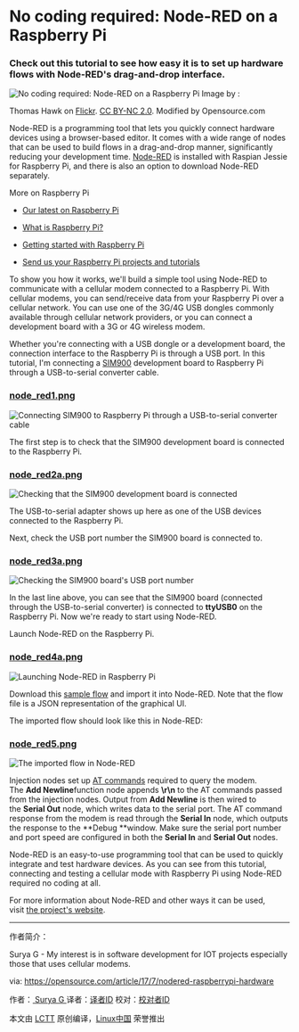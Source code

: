 No coding required: Node-RED on a Raspberry Pi
============================================================

### Check out this tutorial to see how easy it is to set up hardware flows with Node-RED's drag-and-drop interface.

 
![No coding required: Node-RED on a Raspberry Pi](https://opensource.com/sites/default/files/styles/image-full-size/public/images/life/hardware_hammer_sign.jpg?itok=vh76LBib "No coding required: Node-RED on a Raspberry Pi")
Image by : 

Thomas Hawk on [Flickr][12]. [CC BY-NC 2.0][13]. Modified by Opensource.com

Node-RED is a programming tool that lets you quickly connect hardware devices using a browser-based editor. It comes with a wide range of nodes that can be used to build flows in a drag-and-drop manner, significantly reducing your development time. [Node-RED][14] is installed with Raspian Jessie for Raspberry Pi, and there is also an option to download Node-RED separately.

More on Raspberry Pi

*   [Our latest on Raspberry Pi][1]

*   [What is Raspberry Pi?][2]

*   [Getting started with Raspberry Pi][3]

*   [Send us your Raspberry Pi projects and tutorials][4]

To show you how it works, we'll build a simple tool using Node-RED to communicate with a cellular modem connected to a Raspberry Pi. With cellular modems, you can send/receive data from your Raspberry Pi over a cellular network. You can use one of the 3G/4G USB dongles commonly available through cellular network providers, or you can connect a development board with a 3G or 4G wireless modem.

Whether you're connecting with a USB dongle or a development board, the connection interface to the Raspberry Pi is through a USB port. In this tutorial, I'm connecting a [SIM900][15] development board to Raspberry Pi through a USB-to-serial converter cable.

### [node_red1.png][5]

![Connecting SIM900 to Raspberry Pi through a USB-to-serial converter cable](https://opensource.com/sites/default/files/u128651/node_red1.png "Connecting SIM900 to Raspberry Pi through a USB-to-serial converter cable")

The first step is to check that the SIM900 development board is connected to the Raspberry Pi.

### [node_red2a.png][6]

![Checking that the SIM900 development board is connected](https://opensource.com/sites/default/files/u128651/node_red2a.png "Checking that the SIM900 development board is connected")

The USB-to-serial adapter shows up here as one of the USB devices connected to the Raspberry Pi.

Next, check the USB port number the SIM900 board is connected to.

### [node_red3a.png][7]

![Checking the SIM900 board's USB port number](https://opensource.com/sites/default/files/u128651/node_red3a.png "Checking the SIM900 board's USB port number")

In the last line above, you can see that the SIM900 board (connected through the USB-to-serial converter) is connected to **ttyUSB0** on the Raspberry Pi. Now we're ready to start using Node-RED.

Launch Node-RED on the Raspberry Pi.

### [node_red4a.png][8]

![​​​​Launching Node-RED in Raspberry Pi](https://opensource.com/sites/default/files/u128651/node_red4a.png "​​​​Launching Node-RED in Raspberry Pi")

Download this [sample flow][16] and import it into Node-RED. Note that the flow file is a JSON representation of the graphical UI.

The imported flow should look like this in Node-RED:

### [node_red5.png][9]

![The imported flow in Node-RED](https://opensource.com/sites/default/files/u128651/node_red5.png "The imported flow in Node-RED")

Injection nodes set up [AT commands][17] required to query the modem. The **Add Newline**function node appends **\r\n** to the AT commands passed from the injection nodes. Output from **Add Newline** is then wired to the **Serial Out** node, which writes data to the serial port. The AT command response from the modem is read through the **Serial In** node, which outputs the response to the **Debug **window. Make sure the serial port number and port speed are configured in both the **Serial In** and **Serial Out** nodes.

Node-RED is an easy-to-use programming tool that can be used to quickly integrate and test hardware devices. As you can see from this tutorial, connecting and testing a cellular mode with Raspberry Pi using Node-RED required no coding at all.

For more information about Node-RED and other ways it can be used, visit [the project's website][18].

--------------------------------------------------------------------------------

作者简介：

Surya G - My interest is in software development for IOT projects especially those that uses cellular modems.


via: https://opensource.com/article/17/7/nodered-raspberrypi-hardware

作者：[ Surya G ][a]
译者：[译者ID](https://github.com/译者ID)
校对：[校对者ID](https://github.com/校对者ID)

本文由 [LCTT](https://github.com/LCTT/TranslateProject) 原创编译，[Linux中国](https://linux.cn/) 荣誉推出

[a]:https://opensource.com/users/gssm2m
[1]:https://opensource.com/tags/raspberry-pi?src=raspberry_pi_resource_menu1
[2]:https://opensource.com/resources/what-raspberry-pi?src=raspberry_pi_resource_menu2
[3]:https://opensource.com/article/16/12/getting-started-raspberry-pi?src=raspberry_pi_resource_menu3
[4]:https://opensource.com/article/17/2/raspberry-pi-submit-your-article?src=raspberry_pi_resource_menu4
[5]:https://opensource.com/file/359036
[6]:https://opensource.com/file/359086
[7]:https://opensource.com/file/359091
[8]:https://opensource.com/file/359716
[9]:https://opensource.com/file/359056
[10]:https://opensource.com/article/17/7/nodered-raspberrypi-hardware?rate=NjMvod1gAOI2Tf9t0YLr-4tbe_K1XWfHWNjVkTkPuzU
[11]:https://opensource.com/user/137861/feed
[12]:https://www.flickr.com/photos/thomashawk/3048157616/in/photolist-5DmB4E-BzrZ4-5aUXCN-nvBWYa-qbkwAq-fEFeDm-fuZxgC-dufA8D-oi8Npd-b6FiBp-7ChGA3-aSn7xK-7NXMyh-a9bQQr-5NG9W7-agCY7E-4QD9zm-7HLTtj-4uCiHy-bYUUtG
[13]:https://creativecommons.org/licenses/by-nc/2.0/
[14]:https://nodered.org/
[15]:http://m2msupport.net/m2msupport/simcom-sim900-gprs-2g-module/
[16]:http://m2msupport.net/m2msupport/wp-content/themes/admired/Node-RED/modem_commands
[17]:http://m2msupport.net/m2msupport/software-and-at-commands-for-m2m-modules/
[18]:https://nodered.org/
[19]:https://opensource.com/users/gssm2m
[20]:https://opensource.com/users/gssm2m
